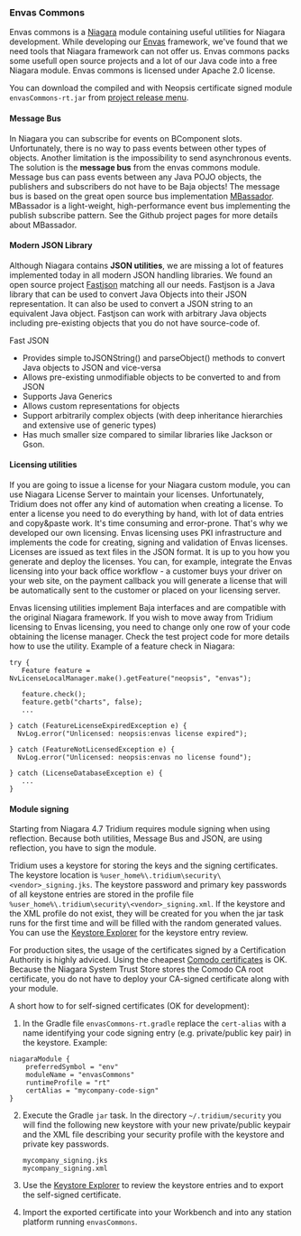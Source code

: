### Envas Commons

Envas commons is a [Niagara](http://www.tridium.com) module containing useful utilities 
for Niagara development. While developing our [Envas](http://www.envas.com) framework, 
we've found that we need tools that Niagara framework can not offer us. 
Envas commons packs some usefull open source projects and a lot of our Java code
into a free Niagara module. Envas commons is licensed under Apache 2.0 license. 

You can download the compiled and with Neopsis certificate signed module `envasCommons-rt.jar` 
from [project release menu](https://github.com/neopsis/envas-commons/releases).

#### Message Bus

In Niagara you can subscribe for events on BComponent slots. Unfortunately, there is no 
way to pass events between other types of objects. Another limitation is the impossibility
to send asynchronous events. The solution is the **message bus** from
the envas commons module. Message bus can pass events between any Java POJO objects, the
publishers and subscribers do not have to be Baja objects! The message bus is based on 
the great open source bus implementation [MBassador](https://github.com/bennidi/mbassador).
MBassador is a light-weight, high-performance event bus implementing the publish 
subscribe pattern. See the Github project pages for more details about MBassador. 


#### Modern JSON Library

Although Niagara contains **JSON utilities**, we are missing a lot of features implemented
today in all modern JSON handling libraries. We found an open source project 
[Fastjson](https://github.com/alibaba/fastjson) matching all our needs. Fastjson is 
a Java library that can be used to convert Java Objects into their JSON representation. 
It can also be used to convert a JSON string to an equivalent Java object. Fastjson can 
work with arbitrary Java objects including pre-existing objects that you do not have
source-code of.
 
Fast JSON 

 * Provides simple toJSONString() and parseObject() methods to convert Java objects to 
   JSON and vice-versa
 * Allows pre-existing unmodifiable objects to be converted to and from JSON
 * Supports Java Generics
 * Allows custom representations for objects
 * Support arbitrarily complex objects (with deep inheritance hierarchies and extensive 
   use of generic types)
 * Has much smaller size compared to similar libraries like Jackson or Gson.
   
#### Licensing utilities

If you are going to issue a license for your Niagara custom module, you can use Niagara
License Server to maintain your licenses. Unfortunately, Tridium does not offer any kind of
automation when creating a license. To enter a license you need to do everything by hand,
with lot of data entries and copy&paste work. It's time consuming and error-prone. That's 
why we developed our own licensing. Envas licensing uses PKI infrastructure and implements
the code for creating, signing and validation of Envas licenses. Licenses are issued 
as text files in the JSON format. It is up to you how you generate and deploy the licenses.
You can, for example, integrate the Envas licensing into your back office workflow - a customer 
buys your driver on your web site, on the payment callback you will generate a license 
that will be automatically sent to the customer or placed on your licensing server.  
 

Envas licensing utilities implement Baja interfaces and are compatible with the original 
Niagara framework. If you wish to move away from Tridium licensing to Envas licensing, 
you need to change only one row of your code obtaining the license manager. Check the test
project code for more details how to use the utility. Example of a feature check in Niagara:   

```
try {
   Feature feature = NvLicenseLocalManager.make().getFeature("neopsis", "envas");

   feature.check();
   feature.getb("charts", false);
   ...

} catch (FeatureLicenseExpiredException e) {
  NvLog.error("Unlicensed: neopsis:envas license expired");
 
} catch (FeatureNotLicensedException e) {
  NvLog.error("Unlicensed: neopsis:envas no license found");

} catch (LicenseDatabaseException e) {
   ...
}
```     

#### Module signing

Starting from Niagara 4.7 Tridium requires module signing when using reflection. Because both utilities, 
Message Bus and JSON, are using reflection, you have to sign the module.

Tridium uses a keystore for storing the keys and the signing certificates. The keystore location is 
`%user_home%\.tridium\security\<vendor>_signing.jks`. The keystore password and primary key passwords of
all keystone entries are stored in the profile file `%user_home%\.tridium\security\<vendor>_signing.xml`. 
If the keystore and the XML profile do not exist, they will be created for you when the jar task runs 
for the first time and will be filled with the random generated values. You can use the 
[Keystore Explorer](https://keystore-explorer.org) for the keystore entry review. 

For production sites, the usage of the certificates signed by a Certification Authority is highly adviced. 
Using the cheapest [Comodo certificates](https://codesigncert.com/comodocodesigning) is OK. Because 
the Niagara System Trust Store stores the Comodo CA root certificate, you do not have to deploy your 
CA-signed certificate along with your module. 

A short how to for self-signed certificates (OK for development):

1. In the Gradle file `envasCommons-rt.gradle` replace the `cert-alias` with a name identifying your
   code signing entry (e.g. private/public key pair) in the keystore. Example:
   
```
niagaraModule {
    preferredSymbol = "env"
    moduleName = "envasCommons"
    runtimeProfile = "rt"
    certAlias = "mycompany-code-sign"
}
```     

2. Execute the Gradle `jar` task. In the directory `~/.tridium/security` you will find the following 
   new keystore with your new private/public keypair and the XML file describing your security profile with
   the keystore and private key passwords.

   ```
   mycompany_signing.jks
   mycompany_signing.xml
   ``` 
   
3. Use the [Keystore Explorer](https://keystore-explorer.org) to review the keystore entries 
   and to export the self-signed certificate.
   
4. Import the exported certificate into your Workbench and into any station platform running `envasCommons`.
